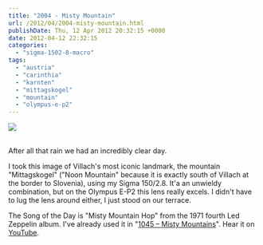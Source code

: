 ```yaml
---
title: "2004 - Misty Mountain"
url: /2012/04/2004-misty-mountain.html
publishDate: Thu, 12 Apr 2012 20:32:15 +0000
date: 2012-04-12 22:32:15
categories: 
  - "sigma-1502-8-macro"
tags: 
  - "austria"
  - "carinthia"
  - "karnten"
  - "mittagskogel"
  - "mountain"
  - "olympus-e-p2"
---
```

<div class="container">
<div class="center"><a target="_blank" href="https://d25zfm9zpd7gm5.cloudfront.net/1200x1200/2012/20120412_064616_ps.jpg"><img src="https://d25zfm9zpd7gm5.cloudfront.net/0600x0600/2012/20120412_064616_ps.jpg" /></a></div>
</div>
<br />

After all that rain we had an incredibly clear day.

 I took this image of Villach's most iconic landmark, the mountain "Mittagskogel" ("Noon Mountain" because it is exactly south of Villach at the border to Slovenia), using my Sigma 150/2.8. It'a an unwieldy combination, but on the Olympus E-P2 this lens really excels. I didn't have to lug the lens around either, I just stood on our terrace.

The Song of the Day is "Misty Mountain Hop" from the 1971 fourth Led Zeppelin album. I've already used it in "<a href="/2009/08/1045-misty-mountains.html" target="_blank">1045 – Misty Mountains</a>". Hear it on <a href="http://www.youtube.com/watch?v=xUvkxz1nHMM" target="_blank">YouTube</a>.

